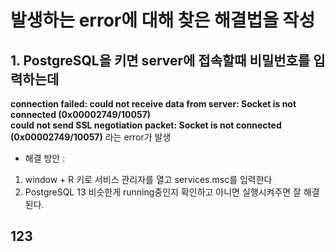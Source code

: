 # 발생하는 error에 대해 찾은 해결법을 작성

## 1. PostgreSQL을 키면 server에 접속할때 비밀번호를 입력하는데 
**connection failed: could not receive data from server: Socket is not connected (0x00002749/10057) <br>
could not send SSL negotiation packet: Socket is not connected (0x00002749/10057)**
라는 error가 발생 <br>
- 해결 방안 :
1. window + R 키로 서비스 관리자를 열고 services.msc를 입력한다
2. PostgreSQL 13 비슷한게 running중인지 확인하고 아니면 실행시켜주면 잘 해결된다.

## 123
